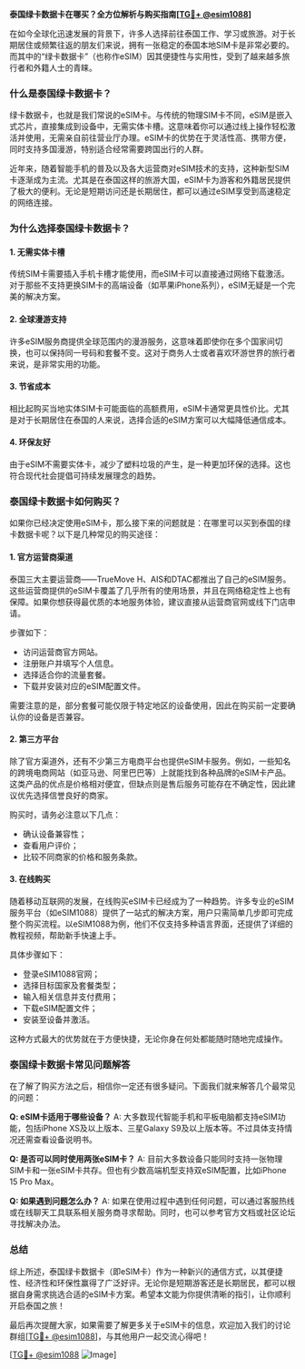 **泰国绿卡数据卡在哪买？全方位解析与购买指南[[TG💪+ @esim1088](https://t.me/s/esim1088)]**

在如今全球化迅速发展的背景下，许多人选择前往泰国工作、学习或旅游。对于长期居住或频繁往返的朋友们来说，拥有一张稳定的泰国本地SIM卡是非常必要的。而其中的“绿卡数据卡”（也称作eSIM）因其便捷性与实用性，受到了越来越多旅行者和外籍人士的青睐。

### 什么是泰国绿卡数据卡？

绿卡数据卡，也就是我们常说的eSIM卡。与传统的物理SIM卡不同，eSIM是嵌入式芯片，直接集成到设备中，无需实体卡槽。这意味着你可以通过线上操作轻松激活并使用，无需亲自前往营业厅办理。eSIM卡的优势在于灵活性高、携带方便，同时支持多国漫游，特别适合经常需要跨国出行的人群。

近年来，随着智能手机的普及以及各大运营商对eSIM技术的支持，这种新型SIM卡逐渐成为主流。尤其是在泰国这样的旅游大国，eSIM卡为游客和外籍居民提供了极大的便利。无论是短期访问还是长期居住，都可以通过eSIM享受到高速稳定的网络连接。

### 为什么选择泰国绿卡数据卡？

#### 1. **无需实体卡槽**
传统SIM卡需要插入手机卡槽才能使用，而eSIM卡可以直接通过网络下载激活。对于那些不支持更换SIM卡的高端设备（如苹果iPhone系列），eSIM无疑是一个完美的解决方案。

#### 2. **全球漫游支持**
许多eSIM服务商提供全球范围内的漫游服务，这意味着即使你在多个国家间切换，也可以保持同一号码和套餐不变。这对于商务人士或者喜欢环游世界的旅行者来说，是非常实用的功能。

#### 3. **节省成本**
相比起购买当地实体SIM卡可能面临的高额费用，eSIM卡通常更具性价比。尤其是对于长期居住在泰国的人来说，选择合适的eSIM方案可以大幅降低通信成本。

#### 4. **环保友好**
由于eSIM不需要实体卡，减少了塑料垃圾的产生，是一种更加环保的选择。这也符合现代社会提倡可持续发展理念的趋势。

### 泰国绿卡数据卡如何购买？

如果你已经决定使用eSIM卡，那么接下来的问题就是：在哪里可以买到泰国的绿卡数据卡呢？以下是几种常见的购买途径：

#### 1. **官方运营商渠道**
泰国三大主要运营商——TrueMove H、AIS和DTAC都推出了自己的eSIM服务。这些运营商提供的eSIM卡覆盖了几乎所有的使用场景，并且在网络稳定性上也有保障。如果你想获得最优质的本地服务体验，建议直接从运营商官网或线下门店申请。

步骤如下：
- 访问运营商官方网站。
- 注册账户并填写个人信息。
- 选择适合你的流量套餐。
- 下载并安装对应的eSIM配置文件。

需要注意的是，部分套餐可能仅限于特定地区的设备使用，因此在购买前一定要确认你的设备是否兼容。

#### 2. **第三方平台**
除了官方渠道外，还有不少第三方电商平台也提供eSIM卡服务。例如，一些知名的跨境电商网站（如亚马逊、阿里巴巴等）上就能找到各种品牌的eSIM卡产品。这类产品的优点是价格相对便宜，但缺点则是售后服务可能存在不确定性，因此建议优先选择信誉良好的商家。

购买时，请务必注意以下几点：
- 确认设备兼容性；
- 查看用户评价；
- 比较不同商家的价格和服务条款。

#### 3. **在线购买**
随着移动互联网的发展，在线购买eSIM卡已经成为了一种趋势。许多专业的eSIM服务平台（如eSIM1088）提供了一站式的解决方案，用户只需简单几步即可完成整个购买流程。以eSIM1088为例，他们不仅支持多种语言界面，还提供了详细的教程视频，帮助新手快速上手。

具体步骤如下：
- 登录eSIM1088官网；
- 选择目标国家及套餐类型；
- 输入相关信息并支付费用；
- 下载eSIM配置文件；
- 安装至设备并激活。

这种方式最大的优势就在于方便快捷，无论你身在何处都能随时随地完成操作。

### 泰国绿卡数据卡常见问题解答

在了解了购买方法之后，相信你一定还有很多疑问。下面我们就来解答几个最常见的问题：

**Q: eSIM卡适用于哪些设备？**
A: 大多数现代智能手机和平板电脑都支持eSIM功能，包括iPhone XS及以上版本、三星Galaxy S9及以上版本等。不过具体支持情况还需查看设备说明书。

**Q: 是否可以同时使用两张eSIM卡？**
A: 目前大多数设备只能同时支持一张物理SIM卡和一张eSIM卡共存。但也有少数高端机型支持双eSIM配置，比如iPhone 15 Pro Max。

**Q: 如果遇到问题怎么办？**
A: 如果在使用过程中遇到任何问题，可以通过客服热线或在线聊天工具联系相关服务商寻求帮助。同时，也可以参考官方文档或社区论坛寻找解决办法。

### 总结

综上所述，泰国绿卡数据卡（即eSIM卡）作为一种新兴的通信方式，以其便捷性、经济性和环保性赢得了广泛好评。无论你是短期游客还是长期居民，都可以根据自身需求挑选合适的eSIM卡方案。希望本文能为你提供清晰的指引，让你顺利开启泰国之旅！

最后再次提醒大家，如果需要了解更多关于eSIM卡的信息，欢迎加入我们的讨论群组[[TG💪+ @esim1088](https://t.me/s/esim1088)]，与其他用户一起交流心得吧！

[[TG💪+ @esim1088](https://t.me/s/esim1088) ![Image](https://i.postimg.cc/4NQfJmqS/Snipaste-2025-05-13-00-14-12.png)]